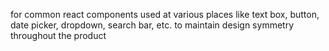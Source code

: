 for common react components used at various places like text box, button, date picker, dropdown, search bar, etc. to maintain design symmetry throughout the product